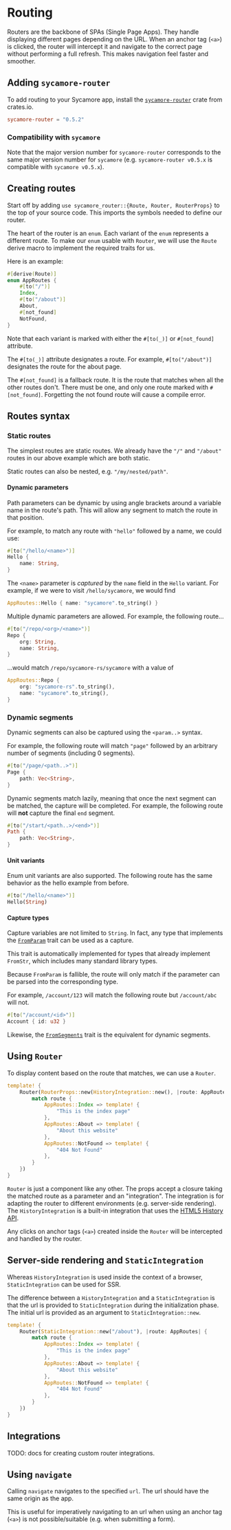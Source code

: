 # Routing

Routers are the backbone of SPAs (Single Page Apps). They handle displaying different pages
depending on the URL. When an anchor tag (`<a>`) is clicked, the router will intercept it and
navigate to the correct page without performing a full refresh. This makes navigation feel faster
and smoother.

## Adding `sycamore-router`

To add routing to your Sycamore app, install the
[`sycamore-router`](https://crates.io/crates/sycamore-router) crate from crates.io.

```toml
sycamore-router = "0.5.2"
```

### Compatibility with `sycamore`

Note that the major version number for `sycamore-router` corresponds to the same major version
number for `sycamore` (e.g. `sycamore-router v0.5.x` is compatible with `sycamore v0.5.x`).

## Creating routes

Start off by adding `use sycamore_router::{Route, Router, RouterProps}` to the top of your source
code. This imports the symbols needed to define our router.

The heart of the router is an `enum`. Each variant of the `enum` represents a different route. To
make our `enum` usable with `Router`, we will use the `Route` derive macro to implement the required
traits for us.

Here is an example:

```rust
#[derive(Route)]
enum AppRoutes {
    #[to("/")]
    Index,
    #[to("/about")]
    About,
    #[not_found]
    NotFound,
}
```

Note that each variant is marked with either the `#[to(_)]` or `#[not_found]` attribute.

The `#[to(_)]` attribute designates a route. For example, `#[to("/about")]` designates the route for
the about page.

The `#[not_found]` is a fallback route. It is the route that matches when all the other routes
don't. There must be one, and only one route marked with `#[not_found]`. Forgetting the not found
route will cause a compile error.

## Routes syntax

### Static routes

The simplest routes are static routes. We already have the `"/"` and `"/about"` routes in our above
example which are both static.

Static routes can also be nested, e.g. `"/my/nested/path"`.

#### Dynamic parameters

Path parameters can be dynamic by using angle brackets around a variable name in the route's path.
This will allow any segment to match the route in that position.

For example, to match any route with `"hello"` followed by a name, we could use:

```rust
#[to("/hello/<name>")]
Hello {
    name: String,
}
```

The `<name>` parameter is _captured_ by the `name` field in the `Hello` variant. For example, if we
were to visit `/hello/sycamore`, we would find

```rust
AppRoutes::Hello { name: "sycamore".to_string() }
```

Multiple dynamic parameters are allowed. For example, the following route...

```rust
#[to("/repo/<org>/<name>")]
Repo {
    org: String,
    name: String,
}
```

...would match `/repo/sycamore-rs/sycamore` with a value of

```rust
AppRoutes::Repo {
    org: "sycamore-rs".to_string(),
    name: "sycamore".to_string(),
}
```

### Dynamic segments

Dynamic segments can also be captured using the `<param..>` syntax.

For example, the following route will match `"page"` followed by an arbitrary number of segments
(including 0 segments).

```rust
#[to("/page/<path..>")]
Page {
    path: Vec<String>,
}
```

Dynamic segments match lazily, meaning that once the next segment can be matched, the capture will
be completed. For example, the following route will **not** capture the final `end` segment.

```rust
#[to("/start/<path..>/<end>")]
Path {
    path: Vec<String>,
}
```

#### Unit variants

Enum unit variants are also supported. The following route has the same behavior as the hello
example from before.

```rust
#[to("/hello/<name>")]
Hello(String)
```

#### Capture types

Capture variables are not limited to `String`. In fact, any type that implements the
[`FromParam`](https://docs.rs/sycamore-router/latest/sycamore_router/trait.FromParam.html) trait can
be used as a capture.

This trait is automatically implemented for types that already implement `FromStr`, which includes
many standard library types.

Because `FromParam` is fallible, the route will only match if the parameter can be parsed into the
corresponding type.

For example, `/account/123` will match the following route but `/account/abc` will not.

```rust
#[to("/account/<id>")]
Account { id: u32 }
```

Likewise, the
[`FromSegments`](https://docs.rs/sycamore-router/latest/sycamore_router/trait.FromSegments.html)
trait is the equivalent for dynamic segments.

## Using `Router`

To display content based on the route that matches, we can use a `Router`.

```rust
template! {
    Router(RouterProps::new(HistoryIntegration::new(), |route: AppRoutes| {
        match route {
            AppRoutes::Index => template! {
                "This is the index page"
            },
            AppRoutes::About => template! {
                "About this website"
            },
            AppRoutes::NotFound => template! {
                "404 Not Found"
            },
        }
    })
}
```

`Router` is just a component like any other. The props accept a closure taking the matched route as
a parameter and an "integration". The integration is for adapting the router to different
environments (e.g. server-side rendering). The `HistoryIntegration` is a built-in integration that
uses the [HTML5 History API](https://developer.mozilla.org/en-US/docs/Web/API/History_API).

Any clicks on anchor tags (`<a>`) created inside the `Router` will be intercepted and handled by the
router.

## Server-side rendering and `StaticIntegration`

Whereas `HistoryIntegration` is used inside the context of a browser, `StaticIntegration` can be
used for SSR.

The difference between a `HistoryIntegration` and a `StaticIntegration` is that the url is provided
to `StaticIntegration` during the initialization phase. The initial url is provided as an argument
to `StaticIntegration::new`.

```rust
template! {
    Router(StaticIntegration::new("/about"), |route: AppRoutes| {
        match route {
            AppRoutes::Index => template! {
                "This is the index page"
            },
            AppRoutes::About => template! {
                "About this website"
            },
            AppRoutes::NotFound => template! {
                "404 Not Found"
            },
        }
    })
}
```

## Integrations

TODO: docs for creating custom router integrations.

## Using `navigate`

Calling `navigate` navigates to the specified `url`. The url should have the same origin as the app.

This is useful for imperatively navigating to an url when using an anchor tag (`<a>`) is not
possible/suitable (e.g. when submitting a form).
